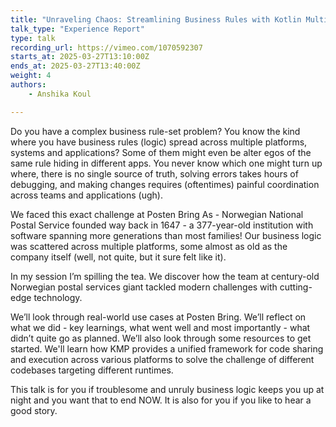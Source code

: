 ```yaml
---
title: "Unraveling Chaos: Streamlining Business Rules with Kotlin Multiplatform at Posten Bring"
talk_type: "Experience Report"
type: talk
recording_url: https://vimeo.com/1070592307
starts_at: 2025-03-27T13:10:00Z
ends_at: 2025-03-27T13:40:00Z
weight: 4
authors:
    - Anshika Koul

---
```

Do you have a complex business rule-set problem? You know the kind where you have business rules (logic) spread across multiple platforms, systems and applications? Some of them might even be alter egos of the same rule hiding in different apps. You never know which one might turn up where, there is no single source of truth, solving errors takes hours of debugging, and making changes requires (oftentimes) painful coordination across teams and applications (ugh). 

We faced this exact challenge at Posten Bring As - Norwegian National Postal Service founded way back in 1647 - a 377-year-old institution with software spanning more generations than most families! Our business logic was scattered across multiple platforms, some almost as old as the company itself (well, not quite, but it sure felt like it).

In my session I’m spilling the tea. We discover how the team at century-old Norwegian postal services giant tackled modern challenges with cutting-edge technology.

We’ll look through real-world use cases at Posten Bring. We’ll reflect on what we did - key learnings, what went well and most importantly  - what didn’t quite go as planned. We’ll also look through some resources to get started. We'll learn how KMP provides a unified framework for code sharing and execution across various platforms to solve the challenge of different codebases targeting different runtimes.

This talk is for you if troublesome and unruly business logic keeps you up at night and you want that to end NOW. It is also for you if you like to hear a good story. 
